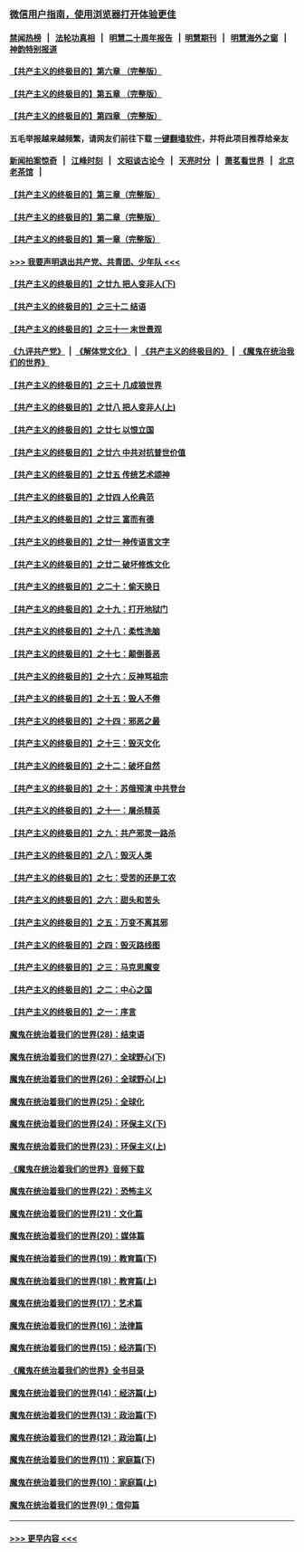 ### [微信用户指南，使用浏览器打开体验更佳](https://github.com/gfw-breaker/banned-news1/blob/master/indexes/wechat-guide.md?t=0)
#### [禁闻热榜](热点新闻.md?t=0)  &nbsp;&nbsp;|&nbsp;&nbsp; [法轮功真相](https://github.com/gfw-breaker/truth/blob/master/README.md?t=0) &nbsp;&nbsp;|&nbsp;&nbsp; [明慧二十周年报告](https://github.com/gfw-breaker/mh-reports/blob/master/README.md?t=0) &nbsp;&nbsp;|&nbsp;&nbsp;[明慧期刊](https://github.com/gfw-breaker/mh-qikan) &nbsp;&nbsp;|&nbsp;&nbsp; [明慧海外之窗](https://github.com/gfw-breaker/mh-news/blob/master/README.md?t=0) &nbsp;&nbsp;|&nbsp;&nbsp; [神韵特别报道](https://github.com/gfw-breaker/mh-news/blob/master/shenyun.md?t=0)
#### [【共产主义的终极目的】第六章 （完整版）](../pages/nsc422/n11428913.md?t=02051811) 
#### [【共产主义的终极目的】第五章 （完整版）](../pages/nsc422/n11428912.md?t=02051811) 
#### [【共产主义的终极目的】第四章 （完整版）](../pages/nsc422/n11428907.md?t=02051811) 
#### 五毛举报越来越频繁，请网友们前往下载 [一键翻墙软件](https://github.com/gfw-breaker/ssr-accounts)，并将此项目推荐给亲友
#### [新闻拍案惊奇](https://github.com/gfw-breaker/banned-news1/blob/master/pages/link4.md) &nbsp;&nbsp;|&nbsp;&nbsp; [江峰时刻](https://github.com/gfw-breaker/banned-news1/blob/master/pages/link4.md) &nbsp;&nbsp;|&nbsp;&nbsp; [文昭谈古论今](https://github.com/gfw-breaker/banned-news1/blob/master/pages/link4.md) &nbsp;&nbsp;|&nbsp;&nbsp; [天亮时分](https://github.com/gfw-breaker/banned-news1/blob/master/pages/link4.md) &nbsp;&nbsp;|&nbsp;&nbsp; [萧茗看世界](https://github.com/gfw-breaker/banned-news1/blob/master/pages/link4.md) &nbsp;&nbsp;|&nbsp;&nbsp; [北京老茶馆](https://github.com/gfw-breaker/banned-news1/blob/master/pages/link4.md) &nbsp;&nbsp;|&nbsp;&nbsp; 
#### [【共产主义的终极目的】第三章（完整版）](../pages/nsc422/n11428848.md?t=02051811) 
#### [【共产主义的终极目的】第二章（完整版）](../pages/nsc422/n11428831.md?t=02051811) 
#### [【共产主义的终极目的】第一章（完整版）](../pages/nsc422/n11417651.md?t=02051811) 
#### [>>> 我要声明退出共产党、共青团、少年队 <<<](https://github.com/begood0513/goodnews/blob/master/quit/letter.md) 
#### [【共产主义的终极目的】之廿九 把人变非人(下)](../pages/nsc422/n11344140.md?t=02051811) 
#### [【共产主义的终极目的】之三十二 结语](../pages/nsc422/n11360535.md?t=02051811) 
#### [【共产主义的终极目的】之三十一 末世景观](../pages/nsc422/n11351129.md?t=02051811) 
#### [《九评共产党》](https://github.com/begood0513/9ping.md/blob/master/README.md) &nbsp;|&nbsp; [《解体党文化》](../../../../jtdwh.md/blob/master/README.md)  &nbsp;|&nbsp; [《共产主义的终极目的》](../../../../gczydzjmd.md/blob/master/README.md) &nbsp;|&nbsp; [《魔鬼在统治我们的世界》](../../../../mgztzwmdsj.md/blob/master/README.md) 
#### [【共产主义的终极目的】之三十 几成狼世界](../pages/nsc422/n11348280.md?t=02051811) 
#### [【共产主义的终极目的】之廿八 把人变非人(上)](../pages/nsc422/n11340492.md?t=02051811) 
#### [【共产主义的终极目的】之廿七 以恨立国](../pages/nsc422/n11336944.md?t=02051811) 
#### [【共产主义的终极目的】之廿六 中共对抗普世价值](../pages/nsc422/n11324785.md?t=02051811) 
#### [【共产主义的终极目的】之廿五 传统艺术颂神](../pages/nsc422/n11296396.md?t=02051811) 
#### [【共产主义的终极目的】之廿四 人伦典范](../pages/nsc422/n11296397.md?t=02051811) 
#### [【共产主义的终极目的】之廿三 富而有德](../pages/nsc422/n11283598.md?t=02051811) 
#### [【共产主义的终极目的】之廿一 神传语言文字](../pages/nsc422/n11263265.md?t=02051811) 
#### [【共产主义的终极目的】之廿二 破坏修炼文化](../pages/nsc422/n11245728.md?t=02051811) 
#### [【共产主义的终极目的】之二十：偷天换日](../pages/nsc422/n11238846.md?t=02051811) 
#### [【共产主义的终极目的】之十九：打开地狱门](../pages/nsc422/n11206376.md?t=02051811) 
#### [【共产主义的终极目的】之十八：柔性洗脑](../pages/nsc422/n11199994.md?t=02051811) 
#### [【共产主义的终极目的】之十七：颠倒善恶](../pages/nsc422/n11179782.md?t=02051811) 
#### [【共产主义的终极目的】之十六：反神骂祖宗](../pages/nsc422/n11166798.md?t=02051811) 
#### [【共产主义的终极目的】之十五：毁人不倦](../pages/nsc422/n11166792.md?t=02051811) 
#### [【共产主义的终极目的】之十四：邪恶之最](../pages/nsc422/n11150249.md?t=02051811) 
#### [【共产主义的终极目的】之十三：毁灭文化](../pages/nsc422/n11135227.md?t=02051811) 
#### [【共产主义的终极目的】之十二：破坏自然](../pages/nsc422/n11135214.md?t=02051811) 
#### [【共产主义的终极目的】之十：苏俄预演 中共登台](../pages/nsc422/n11118424.md?t=02051811) 
#### [【共产主义的终极目的】之十一：屠杀精英](../pages/nsc422/n11118442.md?t=02051811) 
#### [【共产主义的终极目的】之九：共产邪灵一路杀](../pages/nsc422/n11114139.md?t=02051811) 
#### [【共产主义的终极目的】之八：毁灭人类](../pages/nsc422/n11108503.md?t=02051811) 
#### [【共产主义的终极目的】之七：受苦的还是工农](../pages/nsc422/n11101809.md?t=02051811) 
#### [【共产主义的终极目的】之六：甜头和苦头](../pages/nsc422/n11096971.md?t=02051811) 
#### [【共产主义的终极目的】之五：万变不离其邪](../pages/nsc422/n11091285.md?t=02051811) 
#### [【共产主义的终极目的】之四：毁灭路线图](../pages/nsc422/n11086284.md?t=02051811) 
#### [【共产主义的终极目的】之三：马克思魔变](../pages/nsc422/n11061941.md?t=02051811) 
#### [【共产主义的终极目的】之二：中心之国](../pages/nsc422/n11047728.md?t=02051811) 
#### [【共产主义的终极目的】之一：序言](../pages/nsc422/n11086077.md?t=02051811) 
#### [魔鬼在统治着我们的世界(28)：结束语](../pages/nsc422/n10936246.md?t=02051811) 
#### [魔鬼在统治着我们的世界(27)：全球野心(下)](../pages/nsc422/n10928319.md?t=02051811) 
#### [魔鬼在统治着我们的世界(26)：全球野心(上)](../pages/nsc422/n10900318.md?t=02051811) 
#### [魔鬼在统治着我们的世界(25)：全球化](../pages/nsc422/n10788205.md?t=02051811) 
#### [魔鬼在统治着我们的世界(24)：环保主义(下)](../pages/nsc422/n10695307.md?t=02051811) 
#### [魔鬼在统治着我们的世界(23)：环保主义(上)](../pages/nsc422/n10688613.md?t=02051811) 
#### [《魔鬼在统治着我们的世界》音频下载](../pages/nsc422/n10635553.md?t=02051811) 
#### [魔鬼在统治着我们的世界(22)：恐怖主义](../pages/nsc422/n10614727.md?t=02051811) 
#### [魔鬼在统治着我们的世界(21)：文化篇](../pages/nsc422/n10597706.md?t=02051811) 
#### [魔鬼在统治着我们的世界(20)：媒体篇](../pages/nsc422/n10586579.md?t=02051811) 
#### [魔鬼在统治着我们的世界(19)：教育篇(下)](../pages/nsc422/n10564808.md?t=02051811) 
#### [魔鬼在统治着我们的世界(18)：教育篇(上)](../pages/nsc422/n10526970.md?t=02051811) 
#### [魔鬼在统治着我们的世界(17)：艺术篇](../pages/nsc422/n10499093.md?t=02051811) 
#### [魔鬼在统治着我们的世界(16)：法律篇](../pages/nsc422/n10485969.md?t=02051811) 
#### [魔鬼在统治着我们的世界(15)：经济篇(下)](../pages/nsc422/n10469975.md?t=02051811) 
#### [《魔鬼在统治着我们的世界》全书目录](../pages/nsc422/n10464261.md?t=02051811) 
#### [魔鬼在统治着我们的世界(14)：经济篇(上)](../pages/nsc422/n10457370.md?t=02051811) 
#### [魔鬼在统治着我们的世界(13)：政治篇(下)](../pages/nsc422/n10448270.md?t=02051811) 
#### [魔鬼在统治着我们的世界(12)：政治篇(上)](../pages/nsc422/n10444576.md?t=02051811) 
#### [魔鬼在统治着我们的世界(11)：家庭篇(下)](../pages/nsc422/n10440961.md?t=02051811) 
#### [魔鬼在统治着我们的世界(10)：家庭篇(上)](../pages/nsc422/n10435448.md?t=02051811) 
#### [魔鬼在统治着我们的世界(9)：信仰篇](../pages/nsc422/n10432159.md?t=02051811) 

----
#### [ >>> 更早内容 <<< ](../indexes/nsc422-earlier.md)
